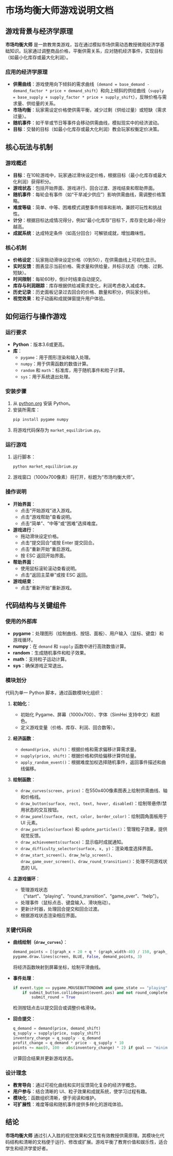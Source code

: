 # 市场均衡大师游戏说明文档

## 游戏背景与经济学原理

**市场均衡大师** 是一款教育类游戏，旨在通过模拟市场供需动态教授微观经济学基础知识。玩家通过调整商品价格，平衡供需关系，应对随机经济事件，实现目标（如最小化库存或最大化利润）。

### 应用的经济学原理
- **供需曲线**：游戏使用向下倾斜的需求曲线（`demand = base_demand - demand_factor * price + demand_shift`）和向上倾斜的供给曲线（`supply = base_supply + supply_factor * price + supply_shift`），反映价格与需求量、供给量的关系。
- **市场均衡**：玩家需设定价格使供需平衡，减少过剩（供给过量）或短缺（需求过量）。
- **随机事件**：如干旱或节日等事件会移动供需曲线，模拟现实中的经济波动。
- **目标**：交替的目标（如最小化库存或最大化利润）教会玩家权衡定价决策。

## 核心玩法与机制

### 游戏概述
- **目标**：在10轮游戏中，玩家通过滑块设定价格，根据目标（最小化库存或最大化利润）获得积分。
- **游戏状态**：包括开始界面、游戏进行、回合过渡、游戏结束和帮助界面。
- **随机事件**：每轮会有事件（如“干旱减少供应”）影响供需曲线，需调整价格策略。
- **难度等级**：简单、中等、困难模式调整事件频率和影响，兼顾可玩性和挑战性。
- **计分**：根据目标达成情况得分，例如“最小化库存”目标下，库存变化越小得分越高。
- **成就系统**：达成特定条件（如高分回合）可解锁成就，增加趣味性。

### 核心机制
- **价格设定**：玩家拖动滑块设定价格（0到50），在供需曲线上可视化显示。
- **实时反馈**：图表显示当前价格、需求量和供给量，并标示状态（均衡、过剩、短缺）。
- **时间限制**：每轮60秒，倒计时结束自动提交。
- **库存与利润跟踪**：库存根据供给减需求变化，利润考虑收入减成本。
- **历史记录**：历史面板记录过去回合的价格、数量和积分，供玩家分析。
- **视觉效果**：粒子动画和成就弹窗提升用户体验。

## 如何运行与操作游戏

### 运行要求
- **Python**：版本3.6或更高。
- **库**：
  - `pygame`：用于图形渲染和输入处理。
  - `numpy`：用于供需函数的数值计算。
  - `random` 和 `math`：标准库，用于随机事件和粒子计算。
  - `sys`：用于系统退出处理。

### 安装步骤
1. 从 [python.org](https://www.python.org) 安装 Python。
2. 安装所需库：
   ```bash
   pip install pygame numpy
   ```
3. 将游戏代码保存为 `market_equilibrium.py`。

### 运行游戏
1. 运行脚本：
   ```bash
   python market_equilibrium.py
   ```
2. 游戏窗口（1000x700像素）将打开，标题为“市场均衡大师”。

### 操作说明
- **开始界面**：
  - 点击“开始游戏”进入游戏。
  - 点击“游戏帮助”查看说明。
  - 点击“简单”、“中等”或“困难”选择难度。
- **游戏进行**：
  - 拖动滑块设定价格。
  - 点击“提交回合”或按 Enter 提交回合。
  - 点击“重新开始”重启游戏。
  - 按 ESC 返回开始界面。
- **帮助界面**：
  - 使用鼠标滚轮滚动查看说明。
  - 点击“返回主菜单”或按 ESC 返回。
- **游戏结束**：
  - 点击“重新开始”重新游戏。

## 代码结构与关键组件

### 使用的外部库
- **pygame**：处理图形（绘制曲线、按钮、面板）、用户输入（鼠标、键盘）和游戏循环。
- **numpy**：在 `demand` 和 `supply` 函数中进行高效数值计算。
- **random**：生成随机事件和粒子效果。
- **math**：支持粒子运动计算。
- **sys**：确保游戏正常退出。

### 模块划分
代码为单一 Python 脚本，通过函数模块化组织：

1. **初始化**：
   - 初始化 Pygame、屏幕（1000x700）、字体（SimHei 支持中文）和颜色。
   - 定义游戏变量（价格、库存、利润、回合数等）。

2. **经济函数**：
   - `demand(price, shift)`：根据价格和需求偏移计算需求量。
   - `supply(price, shift)`：根据价格和供给偏移计算供给量。
   - `apply_random_event()`：根据难度加权选择随机事件，返回事件描述和曲线偏移。

3. **绘制函数**：
   - `draw_curves(screen, price)`：在550x400像素图表上绘制供需曲线、轴和价格线。
   - `draw_button(surface, rect, text, hover, disabled)`：绘制带悬停/禁用状态的交互按钮。
   - `draw_panel(surface, rect, color, border_color)`：绘制圆角面板用于 UI 元素。
   - `draw_particles(surface)` 和 `update_particles()`：管理粒子效果，提供视觉反馈。
   - `draw_achievements(surface)`：显示临时成就通知。
   - `draw_difficulty_selector(surface, x, y)`：渲染难度选择界面。
   - `draw_start_screen()`、`draw_help_screen()`、`draw_game_over_screen()`、`draw_round_transition()`：处理不同游戏状态的 UI。

4. **主游戏循环**：
   - 管理游戏状态（“start”、“playing”、“round_transition”、“game_over”、“help”）。
   - 处理事件（鼠标点击、键盘输入、滑块拖动）。
   - 更新计时器，处理回合提交和回合过渡。
   - 根据游戏状态渲染相应界面。

### 关键代码段
- **曲线绘制（`draw_curves`）**：
  ```python
  demand_points = [(graph_x + 20 + q * (graph_width-40) / 150, graph_y + graph_height - 20 - p_val * (graph_height-40) / 50) for q in range(0, 151, 5) if 0 <= p_val <= 50]
  pygame.draw.lines(screen, BLUE, False, demand_points, 3)
  ```
  将经济函数映射到屏幕坐标，绘制平滑曲线。

- **事件处理**：
  ```python
  if event.type == pygame.MOUSEBUTTONDOWN and game_state == "playing":
      if submit_button.collidepoint(event.pos) and not round_completed:
          submit_round = True
  ```
  检测按钮点击以提交回合或调整价格滑块。

- **回合提交**：
  ```python
  q_demand = demand(price, demand_shift)
  q_supply = supply(price, supply_shift)
  inventory_change = q_supply - q_demand
  profit_change = q_demand * price - q_supply * 10
  points += max(0, 100 - abs(inventory_change) * 2) if goal == "minimize inventory" else max(0, profit_change * 0.1)
  ```
  计算回合结果并更新游戏状态。

### 设计理念
- **教育导向**：通过可视化曲线和实时反馈简化复杂的经济学概念。
- **用户参与**：结合清晰的 UI、粒子效果和成就系统，使学习过程有趣。
- **模块化**：函数组织清晰，便于阅读和维护。
- **可扩展性**：难度等级和随机事件提供多样化的游戏体验。

## 结论
**市场均衡大师** 通过引人入胜的视觉效果和交互性有效教授供需原理。其模块化代码结构和清晰的文档便于运行、修改或扩展。游戏平衡了教育价值和娱乐性，适合学生和经济学爱好者。

<xaiArtifact artifact_id="52032569-2529-488b-8968-6063242d867e" artifact_version_id="51853264-6f69-4846-84e8-8fc6f4b71129" title="市场均衡大师游戏说明文档" contentType="text/markdown">
